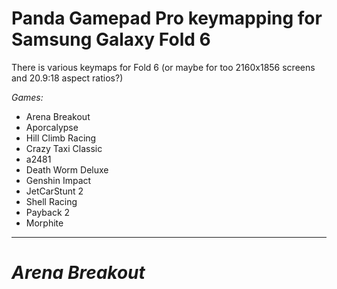 # Panda Gamepad Pro keymapping for Samsung Galaxy Fold 6
There is various keymaps for Fold 6 (or maybe for too 2160x1856 screens and 20.9:18 aspect ratios?)

_Games:_

- Arena Breakout
- Aporcalypse
- Hill Climb Racing
- Crazy Taxi Classic
- a2481
- Death Worm Deluxe
- Genshin Impact
- JetCarStunt 2
- Shell Racing
- Payback 2
- Morphite


--------------------------

# _Arena Breakout_


